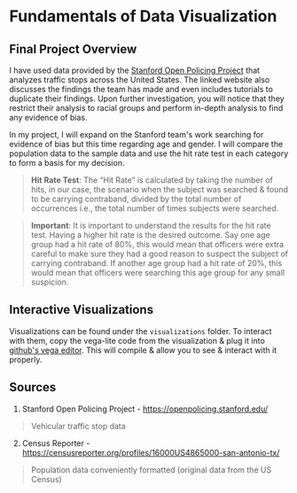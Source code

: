 # Fundamentals of Data Visualization

## Final Project Overview
I have used data provided by the [Stanford Open Policing Project](https://openpolicing.stanford.edu/) that analyzes traffic stops across the United States.  The linked website also discusses the findings the team has made and even includes tutorials to duplicate their findings.  Upon further investigation, you will notice that they restrict their analysis to racial groups and perform in-depth analysis to find any evidence of bias. 

In my project, I will expand on the Stanford team's work searching for evidence of bias but this time regarding age and gender.  I will compare the population data to the sample data and use the hit rate test in each category to form a basis for my decision.
> **Hit Rate Test**:
> The “Hit Rate” is calculated by taking the number of hits, in our case, the scenario when the subject was searched & found to be carrying contraband, divided by the total number of occurrences i.e., the total number of times subjects were searched.

> **Important**: It is important to understand the results for the hit rate test.  Having a higher hit rate is the desired outcome.  Say one age group had a hit rate of 80%, this would mean that officers were extra careful to make sure they had a good reason to suspect the subject of carrying contraband.  If another age group had a hit rate of 20%, this would mean that officers were searching this age group for any small suspicion.

## Interactive Visualizations
Visualizations can be found under the `visualizations` folder. To interact with them, copy the vega-lite code from the visualization & plug it into [github's vega editor](https://vega.github.io/editor/#/).  This will compile & allow you to see & interact with it properly.

## Sources
1. Stanford Open Policing Project - https://openpolicing.stanford.edu/
  > Vehicular traffic stop data
2. Census Reporter - https://censusreporter.org/profiles/16000US4865000-san-antonio-tx/
  > Population data conveniently formatted (original data from the US Census)
